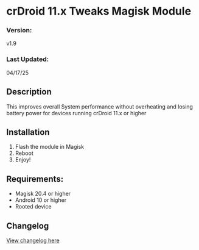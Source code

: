 # crDroid 11.x Tweaks Magisk Module

### Version:
v1.9

### Last Updated:
04/17/25

## Description
This improves overall System performance without overheating and losing battery power for devices running crDroid 11.x or higher

## Installation 
1. Flash the module in Magisk
3. Reboot
4. Enjoy!

## Requirements:
- Magisk 20.4 or higher
- Android 10 or higher
- Rooted device

## Changelog
[View changelog here](https://github.com/PS2ClassicsVault/Cyberdevs-crDroid-Add-On-Installer/blob/main/magisk/changelog.md)
